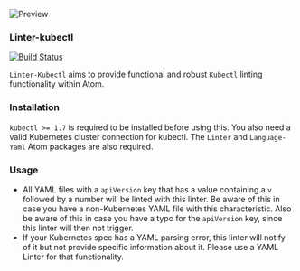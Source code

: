 ![Preview](https://raw.githubusercontent.com/mschuchard/linter-kubectl/master/linter_kubectl.png)

### Linter-kubectl
[![Build Status](https://travis-ci.org/mschuchard/linter-kubectl.svg?branch=master)](https://travis-ci.org/mschuchard/linter-kubectl)

`Linter-Kubectl` aims to provide functional and robust `Kubectl` linting functionality within Atom.

### Installation
`kubectl >= 1.7` is required to be installed before using this. You also need a valid Kubernetes cluster connection for kubectl. The `Linter` and `Language-Yaml` Atom packages are also required.

### Usage
- All YAML files with a `apiVersion` key that has a value containing a `v` followed by a number will be linted with this linter. Be aware of this in case you have a non-Kubernetes YAML file with this characteristic. Also be aware of this in case you have a typo for the `apiVersion` key, since this linter will then not trigger.
- If your Kubernetes spec has a YAML parsing error, this linter will notify of it but not provide specific information about it. Please use a YAML Linter for that functionality.
